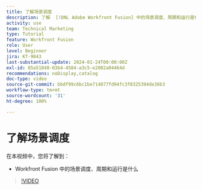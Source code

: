 ```yaml
---
title: 了解场景调度
description: 了解  [!DNL Adobe Workfront Fusion] 中的场景调度、周期和运行是什么。
activity: use
team: Technical Marketing
type: Tutorial
feature: Workfront Fusion
role: User
level: Beginner
jira: KT-9043
last-substantial-update: 2024-01-24T00:00:00Z
exl-id: 85a51840-03b4-4584-a3c5-e2002a04464d
recommendations: noDisplay,catalog
doc-type: video
source-git-commit: bbdf99c6bc1be714077fd94fc3f8325394de36b3
workflow-type: tm+mt
source-wordcount: '31'
ht-degree: 100%

---
```


# 了解场景调度

在本视频中，您将了解到：

* Workfront Fusion 中的场景调度、周期和运行是什么

>[!VIDEO](https://video.tv.adobe.com/v/335284/?quality=12&learn=on&enablevpops=1)
